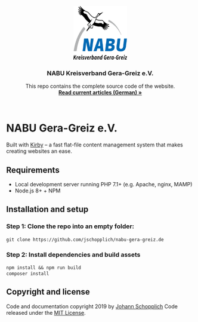 <p align="center">
  <a href="https://nabu-gera-greiz.de/">
    <img src="assets/images/logo.svg" alt="NABU Gera-Greiz e.V. Logo" width="144" height="144">
  </a>
</p>

<h3 align="center">NABU Kreisverband Gera-Greiz e.V.</h3>

<p align="center">
  This repo contains the complete source code of the website.
  <br>
  <a href="https://nabu-gera-greiz.de/"><strong>Read current articles (German) »</strong></a>
  <br>
</p>

<br>

# NABU Gera-Greiz e.V.

Built with [Kirby](https://getkirby.com) – a fast flat-file content management system that makes creating websites an ease.

## Requirements

- Local development server running PHP 7.1+ (e.g. Apache, nginx, MAMP)
- Node.js 8+ + NPM

## Installation and setup

### Step 1: Clone the repo into an empty folder:

```
git clone https://github.com/jschopplich/nabu-gera-greiz.de
```

### Step 2: Install dependencies and build assets

```
npm install && npm run build
composer install
```

## Copyright and license

Code and documentation copyright 2019 by [Johann Schopplich](https://jschopplich.com) Code released under the [MIT License](https://github.com/jschopplich/nabu-gera-greiz.de/blob/master/LICENSE).
